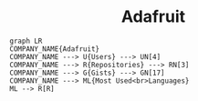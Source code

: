 <h1 align="center">Adafruit</h1>

```mermaid
graph LR
COMPANY_NAME{Adafruit}
COMPANY_NAME ---> U{Users} ---> UN[4]
COMPANY_NAME ---> R{Repositories} ---> RN[3]
COMPANY_NAME ---> G{Gists} ---> GN[17]
COMPANY_NAME ---> ML{Most Used<br>Languages}
ML --> R[R]
```
